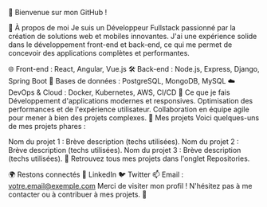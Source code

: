 👋 Bienvenue sur mon GitHub !


🌟 À propos de moi
Je suis un Développeur Fullstack passionné par la création de solutions web et mobiles innovantes. J'ai une expérience solide dans le développement front-end et back-end, ce qui me permet de concevoir des applications complètes et performantes.

🌐 Front-end : React, Angular, Vue.js
🛠️ Back-end : Node.js, Express, Django, Spring Boot
💾 Bases de données : PostgreSQL, MongoDB, MySQL
☁️ DevOps & Cloud : Docker, Kubernetes, AWS, CI/CD
🚀 Ce que je fais
Développement d'applications modernes et responsives.
Optimisation des performances et de l'expérience utilisateur.
Collaboration en équipe agile pour mener à bien des projets complexes.
🔧 Mes projets
Voici quelques-uns de mes projets phares :

Nom du projet 1 : Brève description (techs utilisées).
Nom du projet 2 : Brève description (techs utilisées).
Nom du projet 3 : Brève description (techs utilisées).
📂 Retrouvez tous mes projets dans l'onglet Repositories.

🌍 Restons connectés
💼 LinkedIn
🐦 Twitter
📫 Email : votre.email@exemple.com
Merci de visiter mon profil ! N'hésitez pas à me contacter ou à contribuer à mes projets. 🚀